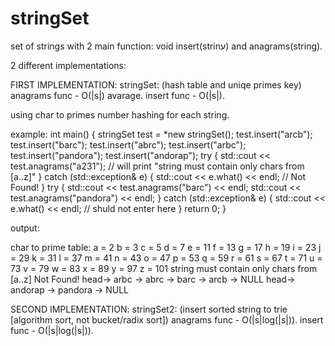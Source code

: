 # stringSet
set of strings with 2 main function: void insert(strinע) and anagrams(string).

2 different implementations: 

FIRST IMPLEMENTATION:
stringSet: (hash table and uniqe primes key)
anagrams func - O(|s|) avarage.
insert func - O(|s|).

using char to primes number hashing for each string.

example:
int main() {
    stringSet test = *new stringSet();
    test.insert("arcb");
    test.insert("barc");
    test.insert("abrc");
    test.insert("arbc");
    test.insert("pandora");
    test.insert("andorap");
    try {
        std::cout << test.anagrams("a231"); // will print "string must contain only chars from [a..z]"
    } catch (std::exception& e) {
        std::cout << e.what() << endl; // Not Found!
    }
    try {
        std::cout << test.anagrams("barc") << endl;
        std::cout << test.anagrams("pandora") << endl;
    } catch (std::exception& e) {
        std::cout << e.what() << endl; // shuld not enter here
    }
    return 0;
}

output:

char to prime table:
a = 2
b = 3
c = 5
d = 7
e = 11
f = 13
g = 17
h = 19
i = 23
j = 29
k = 31
l = 37
m = 41
n = 43
o = 47
p = 53
q = 59
r = 61
s = 67
t = 71
u = 73
v = 79
w = 83
x = 89
y = 97
z = 101
string must contain only chars from [a..z]
Not Found!
head-> arbc -> abrc -> barc -> arcb -> NULL
head-> andorap -> pandora -> NULL

SECOND IMPLEMENTATION:
stringSet2: (insert sorted string to trie [algorithm sort, not bucket/radix sort])
anagrams func - O(|s|log(|s|)).
insert func - O(|s|log(|s|)).


